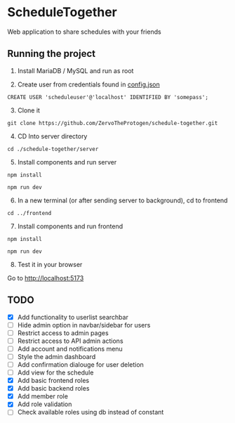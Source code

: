 # ScheduleTogether

Web application to share schedules with your friends

## Running the project

1. Install MariaDB / MySQL and run as root

2. Create user from credentials found in [config.json](./server/config.json)

```
CREATE USER 'scheduleuser'@'localhost' IDENTIFIED BY 'somepass';
```

3. Clone it
```
git clone https://github.com/ZervoTheProtogen/schedule-together.git
```

4. CD Into server directory
```
cd ./schedule-together/server
```

5. Install components and run server
```
npm install
```

```
npm run dev
```

6. In a new terminal (or after sending server to background), cd to frontend
```
cd ../frontend
```

7. Install components and run frontend
```
npm install
```

```
npm run dev
```

8. Test it in your browser

Go to [http://localhost:5173](http://localhost:5173/)

## TODO

- [x] Add functionality to userlist searchbar
- [ ] Hide admin option in navbar/sidebar for users
- [ ] Restrict access to admin pages
- [ ] Restrict access to API admin actions
- [ ] Add account and notifications menu
- [ ] Style the admin dashboard
- [ ] Add confirmation dialouge for user deletion
- [ ] Add view for the schedule
- [x] Add basic frontend roles
- [x] Add basic backend roles
- [x] Add member role
- [x] Add role validation
- [ ] Check available roles using db instead of constant